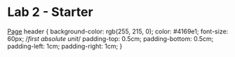# Lab 2 - Starter

[Page](https://michaelruddy.github.io/fa22-cse110-lab3/)
header {
    background-color: rgb(255, 215, 0); 
    color: #4169e1;
    font-size: 60px; /*first absolute unit*/
    padding-top: 0.5cm;
    padding-bottom: 0.5cm;
    padding-left: 1cm;
    padding-right: 1cm;
} 